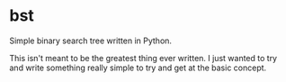 # bst
Simple binary search tree written in Python.

This isn't meant to be the greatest thing ever written. I just wanted to try and write something really simple to try and get at the basic concept.
